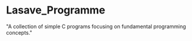 # Lasave_Programme
"A collection of simple C programs focusing on fundamental programming concepts."
